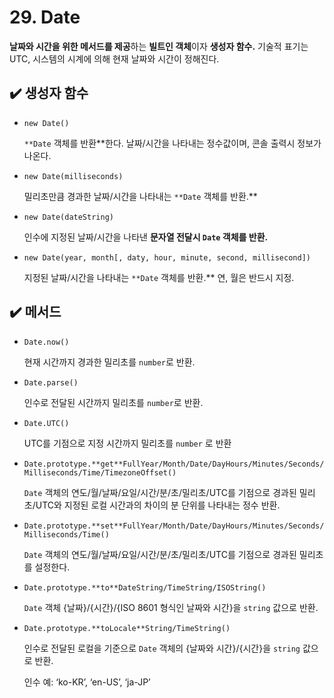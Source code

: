 # 29. Date

**날짜와 시간을 위한 메서드를 제공**하는 **빌트인 객체**이자 **생성자 함수.** 기술적 표기는 UTC, 시스템의 시계에 의해 현재 날짜와 시간이 정해진다. 

## ✔️ 생성자 함수

- `new Date()`
    
    `**Date` 객체를 반환**한다. 날짜/시간을 나타내는 정수값이며, 콘솔 출력시 정보가 나온다.
    
- `new Date(milliseconds)`
    
    밀리초만큼 경과한 날짜/시간을 나타내는 `**Date` 객체를 반환.**
    
- `new Date(dateString)`
    
    인수에 지정된 날짜/시간을 나타낸 **문자열 전달시 `Date` 객체를 반환.**
    
- `new Date(year, month[, daty, hour, minute, second, millisecond])`
    
    지정된 날짜/시간을 나타내는 `**Date` 객체를 반환.** 연, 월은 반드시 지정.
    

## ✔️ 메서드

- `Date.now()`
    
    현재 시간까지 경과한 밀리초를 `number`로 반환.
    
- `Date.parse()`
    
    인수로 전달된 시간까지 밀리초를 `number`로 반환.
    
- `Date.UTC()`
    
    UTC를 기점으로 지정 시간까지 밀리초를 `number` 로 반환
    
- `Date.prototype.**get**FullYear/Month/Date/DayHours/Minutes/Seconds/Milliseconds/Time/TimezoneOffset()`
    
    `Date` 객체의 연도/월/날짜/요일/시간/분/초/밀리초/UTC를 기점으로 경과된 밀리초/UTC와 지정된 로컬 시간과의 차이의 분 단위를 나타내는 정수 반환.
    
- `Date.prototype.**set**FullYear/Month/Date/DayHours/Minutes/Seconds/Milliseconds/Time()`
    
    `Date` 객체의 연도/월/날짜/요일/시간/분/초/밀리초/UTC를 기점으로 경과된 밀리초를 설정한다. 
    
- `Date.prototype.**to**DateString/TimeString/ISOString()`
    
    `Date` 객체 {날짜}/{시간}/{ISO 8601 형식인 날짜와 시간}을 `string` 값으로 반환.
    
- `Date.prototype.**toLocale**String/TimeString()`
    
    인수로 전달된 로컬을 기준으로 `Date` 객체의 {날짜와 시간}/{시간}을 `string` 값으로 반환. 
    
    인수 예: ‘ko-KR’, ‘en-US’, ‘ja-JP’